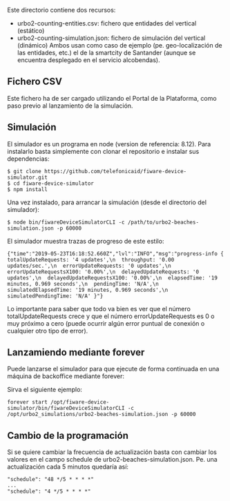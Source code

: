 Este directorio contiene dos recursos:

* urbo2-counting-entities.csv: fichero que entidades del vertical (estático)
* urbo2-counting-simulation.json: fichero de simulación del vertical (dinámico)
Ambos usan como caso de ejemplo (pe. geo-localización de las entidades, etc.) el de la smartcity de Santander (aunque se encuentra desplegado en el servicio alcobendas).

## Fichero CSV
Este fichero ha de ser cargado utilizando el Portal de la Plataforma, como paso previo al lanzamiento de la simulación.

## Simulación
El simulador es un programa en node (version de referencia: 8.12). Para instalarlo basta simplemente con clonar el repositorio e instalar sus dependencias:

```
$ git clone https://github.com/telefonicaid/fiware-device-simulator.git
$ cd fiware-device-simulator
$ npm install
```

Una vez instalado, para arrancar la simulación (desde el directorio del simulador):

```
$ node bin/fiwareDeviceSimulatorCLI -c /path/to/urbo2-beaches-simulation.json -p 60000
```

El simulador muestra trazas de progreso de este estilo:

```
{"time":"2019-05-23T16:18:52.660Z","lvl":"INFO","msg":"progress-info { totalUpdateRequests: '4 updates',\n  throughput: '0.00 updates/sec.',\n  errorUpdateRequests: '0 updates',\n  errorUpdateRequestsX100: '0.00%',\n  delayedUpdateRequests: '0 updates',\n  delayedUpdateRequestsX100: '0.00%',\n  elapsedTime: '19 minutes, 0.969 seconds',\n  pendingTime: 'N/A',\n  simulatedElapsedTime: '19 minutes, 0.969 seconds',\n  simulatedPendingTime: 'N/A' }"}
```

Lo importante para saber que todo va bien es ver que el número totalUpdateRequests crece y que el número errorUpdateRequests es 0 o muy próximo a cero (puede ocurrir algún error puntual de conexión o cualquier otro tipo de error).

## Lanzamiendo mediante forever
Puede lanzarse el simulador para que ejecute de forma continuada en una máquina de backoffice mediante forever:

Sirva el siguiente ejemplo:

```
forever start /opt/fiware-device-simulator/bin/fiwareDeviceSimulatorCLI -c /opt/urbo2_simulations/urbo2-beaches-simulation.json -p 60000
```

## Cambio de la programación
Si se quiere cambiar la frecuencia de actualización basta con cambiar los valores en el campo schedule de urbo2-beaches-simulation.json. Pe. una actualización cada 5 minutos quedaría así:

```
"schedule": "48 */5 * * * *"
...
"schedule": "4 */5 * * * *"
```
